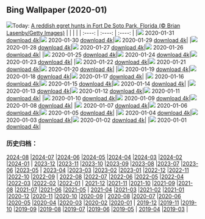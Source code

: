 ## Bing Wallpaper (2020-01)
![](http://cn.bing.com/th?id=OHR.ReddishEgret_EN-US2958831498_UHD.jpg&w=1000)Today: [A reddish egret hunts in Fort De Soto Park, Florida (© Brian Lasenby/Getty Images)](http://cn.bing.com/th?id=OHR.ReddishEgret_EN-US2958831498_UHD.jpg)
|      |      |      |
| :----: | :----: | :----: |
|![](http://cn.bing.com/th?id=OHR.ReddishEgret_EN-US2958831498_UHD.jpg&pid=hp&w=384&h=216&rs=1&c=4) 2020-01-31 [download 4k](http://cn.bing.com/th?id=OHR.ReddishEgret_EN-US2958831498_UHD.jpg)|![](http://cn.bing.com/th?id=OHR.LakeBaikal_EN-US8692095269_UHD.jpg&pid=hp&w=384&h=216&rs=1&c=4) 2020-01-30 [download 4k](http://cn.bing.com/th?id=OHR.LakeBaikal_EN-US8692095269_UHD.jpg)|![](http://cn.bing.com/th?id=OHR.SemucChampey_EN-US8613323076_UHD.jpg&pid=hp&w=384&h=216&rs=1&c=4) 2020-01-29 [download 4k](http://cn.bing.com/th?id=OHR.SemucChampey_EN-US8613323076_UHD.jpg)|
|![](http://cn.bing.com/th?id=OHR.CapeDisappointment_EN-US8548904341_UHD.jpg&pid=hp&w=384&h=216&rs=1&c=4) 2020-01-28 [download 4k](http://cn.bing.com/th?id=OHR.CapeDisappointment_EN-US8548904341_UHD.jpg)|![](http://cn.bing.com/th?id=OHR.NYCLitUp_EN-US8462661548_UHD.jpg&pid=hp&w=384&h=216&rs=1&c=4) 2020-01-27 [download 4k](http://cn.bing.com/th?id=OHR.NYCLitUp_EN-US8462661548_UHD.jpg)|![](http://cn.bing.com/th?id=OHR.TajRepublic_EN-US8399320805_UHD.jpg&pid=hp&w=384&h=216&rs=1&c=4) 2020-01-26 [download 4k](http://cn.bing.com/th?id=OHR.TajRepublic_EN-US8399320805_UHD.jpg)|
|![](http://cn.bing.com/th?id=OHR.SouthernGate_EN-US8348473546_UHD.jpg&pid=hp&w=384&h=216&rs=1&c=4) 2020-01-25 [download 4k](http://cn.bing.com/th?id=OHR.SouthernGate_EN-US8348473546_UHD.jpg)|![](http://cn.bing.com/th?id=OHR.SunlitScree_EN-US8210223982_UHD.jpg&pid=hp&w=384&h=216&rs=1&c=4) 2020-01-24 [download 4k](http://cn.bing.com/th?id=OHR.SunlitScree_EN-US8210223982_UHD.jpg)|![](http://cn.bing.com/th?id=OHR.SafariSavannah_EN-US8123928986_UHD.jpg&pid=hp&w=384&h=216&rs=1&c=4) 2020-01-23 [download 4k](http://cn.bing.com/th?id=OHR.SafariSavannah_EN-US8123928986_UHD.jpg)|
|![](http://cn.bing.com/th?id=OHR.WhitehorseLights_EN-US8047937950_UHD.jpg&pid=hp&w=384&h=216&rs=1&c=4) 2020-01-22 [download 4k](http://cn.bing.com/th?id=OHR.WhitehorseLights_EN-US8047937950_UHD.jpg)|![](http://cn.bing.com/th?id=OHR.HighlandsSquirrel_EN-US7983501314_UHD.jpg&pid=hp&w=384&h=216&rs=1&c=4) 2020-01-21 [download 4k](http://cn.bing.com/th?id=OHR.HighlandsSquirrel_EN-US7983501314_UHD.jpg)|![](http://cn.bing.com/th?id=OHR.MarchWA1963_EN-US7913146423_UHD.jpg&pid=hp&w=384&h=216&rs=1&c=4) 2020-01-20 [download 4k](http://cn.bing.com/th?id=OHR.MarchWA1963_EN-US7913146423_UHD.jpg)|
|![](http://cn.bing.com/th?id=OHR.SpeedFlying_EN-US7854565397_UHD.jpg&pid=hp&w=384&h=216&rs=1&c=4) 2020-01-19 [download 4k](http://cn.bing.com/th?id=OHR.SpeedFlying_EN-US7854565397_UHD.jpg)|![](http://cn.bing.com/th?id=OHR.GypsumSand_EN-US7746438548_UHD.jpg&pid=hp&w=384&h=216&rs=1&c=4) 2020-01-18 [download 4k](http://cn.bing.com/th?id=OHR.GypsumSand_EN-US7746438548_UHD.jpg)|![](http://cn.bing.com/th?id=OHR.CormorantMackerel_EN-US7682867267_UHD.jpg&pid=hp&w=384&h=216&rs=1&c=4) 2020-01-17 [download 4k](http://cn.bing.com/th?id=OHR.CormorantMackerel_EN-US7682867267_UHD.jpg)|
|![](http://cn.bing.com/th?id=OHR.ValGardena_EN-US9768132178_UHD.jpg&pid=hp&w=384&h=216&rs=1&c=4) 2020-01-16 [download 4k](http://cn.bing.com/th?id=OHR.ValGardena_EN-US9768132178_UHD.jpg)|![](http://cn.bing.com/th?id=OHR.Boudhanath_EN-US9594857498_UHD.jpg&pid=hp&w=384&h=216&rs=1&c=4) 2020-01-15 [download 4k](http://cn.bing.com/th?id=OHR.Boudhanath_EN-US9594857498_UHD.jpg)|![](http://cn.bing.com/th?id=OHR.MuskOxWinter_EN-US9539570883_UHD.jpg&pid=hp&w=384&h=216&rs=1&c=4) 2020-01-14 [download 4k](http://cn.bing.com/th?id=OHR.MuskOxWinter_EN-US9539570883_UHD.jpg)|
|![](http://cn.bing.com/th?id=OHR.MtDiablo_EN-US7458508287_UHD.jpg&pid=hp&w=384&h=216&rs=1&c=4) 2020-01-13 [download 4k](http://cn.bing.com/th?id=OHR.MtDiablo_EN-US7458508287_UHD.jpg)|![](http://cn.bing.com/th?id=OHR.Zugspitze_EN-US9404376251_UHD.jpg&pid=hp&w=384&h=216&rs=1&c=4) 2020-01-12 [download 4k](http://cn.bing.com/th?id=OHR.Zugspitze_EN-US9404376251_UHD.jpg)|![](http://cn.bing.com/th?id=OHR.Rakan_EN-US8096736799_UHD.jpg&pid=hp&w=384&h=216&rs=1&c=4) 2020-01-11 [download 4k](http://cn.bing.com/th?id=OHR.Rakan_EN-US8096736799_UHD.jpg)|
|![](http://cn.bing.com/th?id=OHR.LeagueNations_EN-US9107893638_UHD.jpg&pid=hp&w=384&h=216&rs=1&c=4) 2020-01-10 [download 4k](http://cn.bing.com/th?id=OHR.LeagueNations_EN-US9107893638_UHD.jpg)|![](http://cn.bing.com/th?id=OHR.MuirWoods_EN-US8773454918_UHD.jpg&pid=hp&w=384&h=216&rs=1&c=4) 2020-01-09 [download 4k](http://cn.bing.com/th?id=OHR.MuirWoods_EN-US8773454918_UHD.jpg)|![](http://cn.bing.com/th?id=OHR.HeavensGate_EN-US8673063307_UHD.jpg&pid=hp&w=384&h=216&rs=1&c=4) 2020-01-08 [download 4k](http://cn.bing.com/th?id=OHR.HeavensGate_EN-US8673063307_UHD.jpg)|
|![](http://cn.bing.com/th?id=OHR.GalileoMoons_EN-US8600491138_UHD.jpg&pid=hp&w=384&h=216&rs=1&c=4) 2020-01-07 [download 4k](http://cn.bing.com/th?id=OHR.GalileoMoons_EN-US8600491138_UHD.jpg)|![](http://cn.bing.com/th?id=OHR.TrakaiLithuania_EN-US8531258766_UHD.jpg&pid=hp&w=384&h=216&rs=1&c=4) 2020-01-06 [download 4k](http://cn.bing.com/th?id=OHR.TrakaiLithuania_EN-US8531258766_UHD.jpg)|![](http://cn.bing.com/th?id=OHR.BurrowingParakeets_EN-US8189174071_UHD.jpg&pid=hp&w=384&h=216&rs=1&c=4) 2020-01-05 [download 4k](http://cn.bing.com/th?id=OHR.BurrowingParakeets_EN-US8189174071_UHD.jpg)|
|![](http://cn.bing.com/th?id=OHR.WhiteLeviathan_EN-US7446083482_UHD.jpg&pid=hp&w=384&h=216&rs=1&c=4) 2020-01-04 [download 4k](http://cn.bing.com/th?id=OHR.WhiteLeviathan_EN-US7446083482_UHD.jpg)|![](http://cn.bing.com/th?id=OHR.MunroLight_EN-US7297129449_UHD.jpg&pid=hp&w=384&h=216&rs=1&c=4) 2020-01-03 [download 4k](http://cn.bing.com/th?id=OHR.MunroLight_EN-US7297129449_UHD.jpg)|![](http://cn.bing.com/th?id=OHR.WhirlpoolFinland_EN-US4174367622_UHD.jpg&pid=hp&w=384&h=216&rs=1&c=4) 2020-01-02 [download 4k](http://cn.bing.com/th?id=OHR.WhirlpoolFinland_EN-US4174367622_UHD.jpg)|
|![](http://cn.bing.com/th?id=OHR.SnowHare_EN-US4373999242_UHD.jpg&pid=hp&w=384&h=216&rs=1&c=4) 2020-01-01 [download 4k](http://cn.bing.com/th?id=OHR.SnowHare_EN-US4373999242_UHD.jpg)|
### 历史归档：
[2024-08](/picture/2024-08/) |[2024-07](/picture/2024-07/) |[2024-06](/picture/2024-06/) |[2024-05](/picture/2024-05/) |[2024-04](/picture/2024-04/) |[2024-03](/picture/2024-03/) |[2024-02](/picture/2024-02/) |[2024-01](/picture/2024-01/) |
[2023-12](/picture/2023-12/) |[2023-11](/picture/2023-11/) |[2023-10](/picture/2023-10/) |[2023-09](/picture/2023-09/) |[2023-08](/picture/2023-08/) |[2023-07](/picture/2023-07/) |[2023-06](/picture/2023-06/) |[2023-05](/picture/2023-05/) |
[2023-04](/picture/2023-04/) |[2023-03](/picture/2023-03/) |[2023-02](/picture/2023-02/) |[2023-01](/picture/2023-01/) |[2022-12](/picture/2022-12/) |[2022-11](/picture/2022-11/) |[2022-10](/picture/2022-10/) |[2022-09](/picture/2022-09/) |
[2022-08](/picture/2022-08/) |[2022-07](/picture/2022-07/) |[2022-06](/picture/2022-06/) |[2022-05](/picture/2022-05/) |[2022-04](/picture/2022-04/) |[2022-03](/picture/2022-03/) |[2022-02](/picture/2022-02/) |[2022-01](/picture/2022-01/) |
[2021-12](/picture/2021-12/) |[2021-11](/picture/2021-11/) |[2021-10](/picture/2021-10/) |[2021-09](/picture/2021-09/) |[2021-08](/picture/2021-08/) |[2021-07](/picture/2021-07/) |[2021-06](/picture/2021-06/) |[2021-05](/picture/2021-05/) |
[2021-04](/picture/2021-04/) |[2021-03](/picture/2021-03/) |[2021-02](/picture/2021-02/) |[2021-01](/picture/2021-01/) |[2020-12](/picture/2020-12/) |[2020-11](/picture/2020-11/) |[2020-10](/picture/2020-10/) |[2020-09](/picture/2020-09/) |
[2020-08](/picture/2020-08/) |[2020-07](/picture/2020-07/) |[2020-06](/picture/2020-06/) |[2020-05](/picture/2020-05/) |[2020-04](/picture/2020-04/) |[2020-03](/picture/2020-03/) |[2020-02](/picture/2020-02/) |[2020-01](/picture/2020-01/) |
[2019-12](/picture/2019-12/) |[2019-11](/picture/2019-11/) |[2019-10](/picture/2019-10/) |[2019-09](/picture/2019-09/) |[2019-08](/picture/2019-08/) |[2019-07](/picture/2019-07/) |[2019-06](/picture/2019-06/) |[2019-05](/picture/2019-05/) |
[2019-04](/picture/2019-04/) |[2019-03](/picture/2019-03/) |
